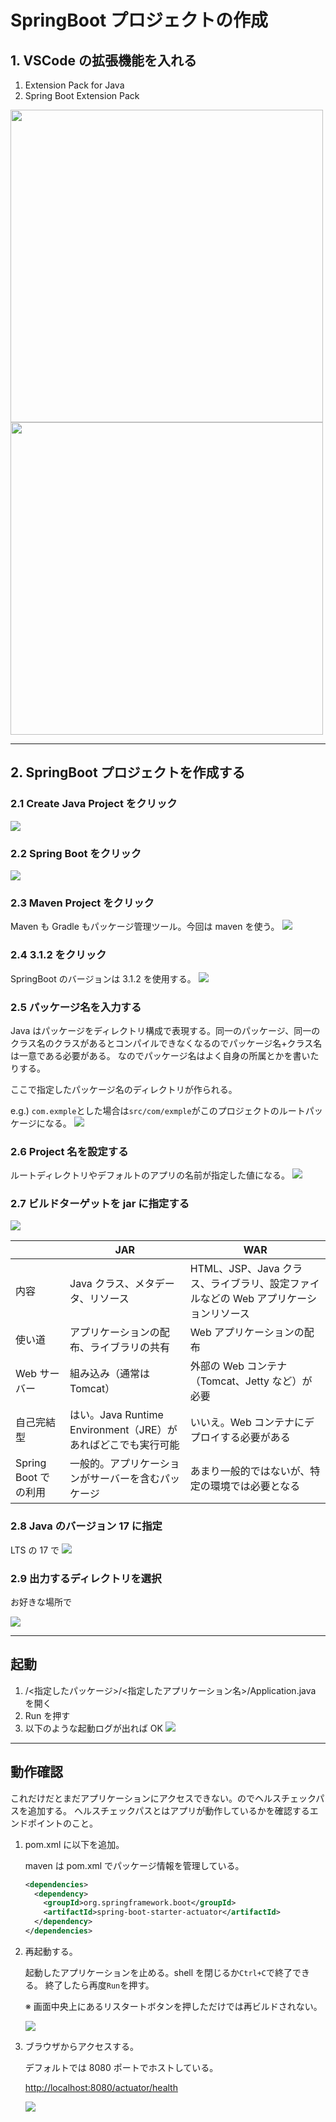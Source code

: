 # SpringBoot プロジェクトの作成

## 1. VSCode の拡張機能を入れる

1. Extension Pack for Java
2. Spring Boot Extension Pack

<img src="./images/ExtensionPackforJava.png" width=500>
<img src="./images/SpringBootExtensionPack.png" width=500>

---

## 2. SpringBoot プロジェクトを作成する

### 2.1 Create Java Project をクリック

![](./images/1.png)

### 2.2 Spring Boot をクリック

![](./images/2.png)

### 2.3 Maven Project をクリック

Maven も Gradle もパッケージ管理ツール。今回は maven を使う。
![](./images/3.png)

### 2.4 3.1.2 をクリック

SpringBoot のバージョンは 3.1.2 を使用する。
![](./images/4.png)

### 2.5 パッケージ名を入力する

Java はパッケージをディレクトリ構成で表現する。同一のパッケージ、同一のクラス名のクラスがあるとコンパイルできなくなるのでパッケージ名+クラス名は一意である必要がある。
なのでパッケージ名はよく自身の所属とかを書いたりする。

ここで指定したパッケージ名のディレクトリが作られる。

e.g.) `com.exmple`とした場合は`src/com/exmple`がこのプロジェクトのルートパッケージになる。
![](./images/5.png)

### 2.6 Project 名を設定する

ルートディレクトリやデフォルトのアプリの名前が指定した値になる。
![](./images/6.png)

### 2.7 ビルドターゲットを jar に指定する

![](./images/7.png)

|                      | JAR                                                           | WAR                                                                                 |
| -------------------- | ------------------------------------------------------------- | ----------------------------------------------------------------------------------- |
| 内容                 | Java クラス、メタデータ、リソース                             | HTML、JSP、Java クラス、ライブラリ、設定ファイルなどの Web アプリケーションリソース |
| 使い道               | アプリケーションの配布、ライブラリの共有                      | Web アプリケーションの配布                                                          |
| Web サーバー         | 組み込み（通常は Tomcat）                                     | 外部の Web コンテナ（Tomcat、Jetty など）が必要                                     |
| 自己完結型           | はい。Java Runtime Environment（JRE）があればどこでも実行可能 | いいえ。Web コンテナにデプロイする必要がある                                        |
| Spring Boot での利用 | 一般的。アプリケーションがサーバーを含むパッケージ            | あまり一般的ではないが、特定の環境では必要となる                                    |

### 2.8 Java のバージョン 17 に指定

LTS の 17 で
![](./images/8.png)

### 2.9 出力するディレクトリを選択

お好きな場所で

![](./images/9.png)

---

## 起動

1. /<指定したパッケージ>/<指定したアプリケーション名>/Application.java を開く
2. Run を押す
3. 以下のような起動ログが出れば OK
   ![](./images/firstRun.png)

---

## 動作確認

これだけだとまだアプリケーションにアクセスできない。のでヘルスチェックパスを追加する。
ヘルスチェックパスとはアプリが動作しているかを確認するエンドポイントのこと。

1. pom.xml に以下を追加。

   maven は pom.xml でパッケージ情報を管理している。

   ```xml
   <dependencies>
     <dependency>
       <groupId>org.springframework.boot</groupId>
       <artifactId>spring-boot-starter-actuator</artifactId>
     </dependency>
   </dependencies>
   ```

2. 再起動する。

   起動したアプリケーションを止める。shell を閉じるか`Ctrl+C`で終了できる。
   終了したら再度`Run`を押す。

   ※ 画面中央上にあるリスタートボタンを押しただけでは再ビルドされない。

   ![](./images/secondRun.png)

3. ブラウザからアクセスする。

   デフォルトでは 8080 ポートでホストしている。

   [http://localhost:8080/actuator/health](http://localhost:8080/actuator/health)

   ![](./images/health.png)
